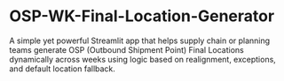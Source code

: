 # OSP-WK-Final-Location-Generator
A simple yet powerful Streamlit app that helps supply chain or planning teams generate OSP (Outbound Shipment Point) Final Locations dynamically across weeks using logic based on realignment, exceptions, and default location fallback.
